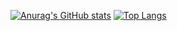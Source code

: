 [![Anurag's GitHub stats](https://github-readme-stats.vercel.app/api?username=digital-magic-dev)](https://github.com/anuraghazra/github-readme-stats)
[![Top Langs](https://github-readme-stats.vercel.app/api/top-langs/?username=digital-magic-dev)](https://github.com/anuraghazra/github-readme-stats)
